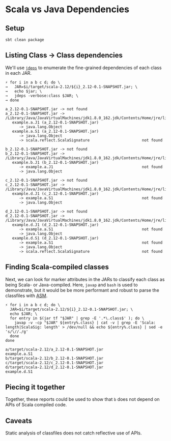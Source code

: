 # Scala vs Java Dependencies

## Setup

```
sbt clean package
```

## Listing Class -> Class dependencies

We'll use [`jdeps`](https://docs.oracle.com/javase/8/docs/technotes/tools/unix/jdeps.html) to enumerate
the fine-grained dependencies of each class in each JAR.

```
⚡ for i in a b c d; do \
→   JAR=$i/target/scala-2.12/${i}_2.12-0.1-SNAPSHOT.jar; \
→   echo $jar; \
→   jdeps -verbose:class $JAR; \
→ done

a_2.12-0.1-SNAPSHOT.jar -> not found
a_2.12-0.1-SNAPSHOT.jar -> /Library/Java/JavaVirtualMachines/jdk1.8.0_162.jdk/Contents/Home/jre/lib/rt.jar
   example.a.J1 (a_2.12-0.1-SNAPSHOT.jar)
      -> java.lang.Object
   example.a.S1 (a_2.12-0.1-SNAPSHOT.jar)
      -> java.lang.Object
      -> scala.reflect.ScalaSignature                       not found

b_2.12-0.1-SNAPSHOT.jar -> not found
b_2.12-0.1-SNAPSHOT.jar -> /Library/Java/JavaVirtualMachines/jdk1.8.0_162.jdk/Contents/Home/jre/lib/rt.jar
   example.b.J1 (b_2.12-0.1-SNAPSHOT.jar)
      -> example.a.J1                                       not found
      -> java.lang.Object

c_2.12-0.1-SNAPSHOT.jar -> not found
c_2.12-0.1-SNAPSHOT.jar -> /Library/Java/JavaVirtualMachines/jdk1.8.0_162.jdk/Contents/Home/jre/lib/rt.jar
   example.d.J1 (c_2.12-0.1-SNAPSHOT.jar)
      -> example.a.S1                                       not found
      -> java.lang.Object

d_2.12-0.1-SNAPSHOT.jar -> not found
d_2.12-0.1-SNAPSHOT.jar -> /Library/Java/JavaVirtualMachines/jdk1.8.0_162.jdk/Contents/Home/jre/lib/rt.jar
   example.d.J1 (d_2.12-0.1-SNAPSHOT.jar)
      -> example.a.S1                                       not found
      -> java.lang.Object
   example.d.S1 (d_2.12-0.1-SNAPSHOT.jar)
      -> example.a.S1                                       not found
      -> java.lang.Object
      -> scala.reflect.ScalaSignature                       not found
```

## Finding Scala-compiled classes

Next, we can look for marker attributes in the JARs to classify each class as being
Scala- or Java-compiled. Here, `javap` and `bash` is used to demonstrate, but it would be
be more performant and robust to parse the classfiles with [ASM](http://asm.ow2.org/).

```
⚡ for i in a b c d; do \
  JAR=$i/target/scala-2.12/${i}_2.12-0.1-SNAPSHOT.jar; \
  echo $JAR; \
  for entry in $(jar tf "$JAR" | grep -E '.*\.class$' ); do \
    javap -v -cp "$JAR" ${entry%.class} | cat -v | grep -E 'Scala: length|ScalaSig: length' > /dev/null && echo ${entry%.class} | sed -e 's/\//./g'
  done
done

a/target/scala-2.12/a_2.12-0.1-SNAPSHOT.jar
example.a.S1
b/target/scala-2.12/b_2.12-0.1-SNAPSHOT.jar
c/target/scala-2.12/c_2.12-0.1-SNAPSHOT.jar
d/target/scala-2.12/d_2.12-0.1-SNAPSHOT.jar
example.d.S1
```

## Piecing it together

Together, these reports could be used to show that `b` does not depend on APIs of Scala compiled code.

## Caveats

Static analysis of classfiles does not catch reflective use of APIs.
